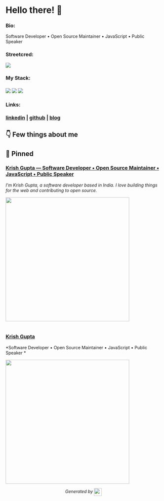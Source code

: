
# Hello there! 👋


### Bio:

Software Developer • Open Source Maintainer • JavaScript • Public Speaker
            

### Streetcred:

<a href="https://www.tublian.com/profile/xkrishguptaa?ss=true"><img src="https://rd3ps1doua.execute-api.us-east-1.amazonaws.com/dev/ft/profile/streetcred/badge/xkrishguptaa?type=with_score"></a>

### My Stack:

### <img src="https://rd3ps1doua.execute-api.us-east-1.amazonaws.com/dev/ft/profile/streetcred/github/tag/JavaScript"/> <img src="https://rd3ps1doua.execute-api.us-east-1.amazonaws.com/dev/ft/profile/streetcred/github/tag/Frontend"/> <img src="https://rd3ps1doua.execute-api.us-east-1.amazonaws.com/dev/ft/profile/streetcred/github/tag/Backend"/>

### 

### 

### Links:

### <a href="https://linkedin.com/in/xkrishguptaa">linkedin</a> | <a href="https://www.github.com/xkrishguptaa">github</a> | <a href="https://blog.xkrish.co/rss.xml">blog</a>

## 👇 Few things about me


<div>

            
</div>




## 📌 Pinned

<div>

<div>
<div id="pinned-card">

### <a href="https://xkrish.co" target="_blank">Krish Gupta &#x2015; Software Developer &#x2022; Open Source Maintainer &#x2022; JavaScript &#x2022; Public Speaker</a>
*I’m Krish Gupta, a software developer based in India. I love building things for the web and contributing to open source.*

<a href="https://xkrish.co" target="_blank">
      <img src="" width="400px">
</a>
</div>
                  

<br/>



<div>
<div id="pinned-card">

### <a href="https://bio.xkrish.co" target="_blank">Krish Gupta</a>
*Software Developer • Open Source Maintainer • JavaScript • Public Speaker
*

<a href="https://bio.xkrish.co" target="_blank">
      <img src="https://github.com/xkrishguptaa.png" width="400px">
</a>
</div>
                  
</div>
            

<p align="center">
<i>Generated by <a href="https://www.tublian.com/"><img src="https://tublian-newsletter-assets.s3.amazonaws.com/just-logo.png" width="25" style="vertical-align: middle"/></i>
</p>
